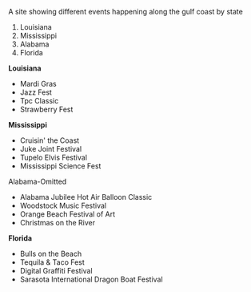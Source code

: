 A site showing different events happening along the gulf coast by state

<ol>
<li>Louisiana</li>
<li>Mississippi</li>
<li>Alabama</li>
<li>Florida</li>
</ol>

**Louisiana**
<ul>
<li>Mardi Gras</li>
<li>Jazz Fest</li>
<li>Tpc Classic</li>
<li>Strawberry Fest</li>
</ul>

**Mississippi**
<ul>
<li>Cruisin' the Coast</li>
<li>Juke Joint Festival</li>
<li>Tupelo Elvis Festival</li>
<li>Mississippi Science Fest</li>
</ul>

Alabama-Omitted
<ul>
<li>Alabama Jubilee Hot Air Balloon Classic</li>
<li>Woodstock Music Festival</li>
<li>Orange Beach Festival of Art</li>
<li>Christmas on the River</li>
</ul>

**Florida**
<ul>
<li>Bulls on the Beach</li>
<li>Tequila & Taco Fest</li>
<li>Digital Graffiti Festival</li>
<li>Sarasota International Dragon Boat Festival</li>
</ul>
